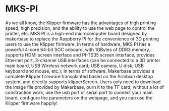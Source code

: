 # MKS-PI
As we all know, the Klipper firmware has the advantages of high printing speed, high precision, and the ability to use the web page to control the printer, etc. MKS PI is a high-end microcomputer board designed by makerbase to replace the Raspberry Pi for the convenience of 3D printing users to use the Klipper firmware. In terms of hardware, MKS PI has a powerful 4-core 64-bit SOC onboard, with 1GBytes of DDR3 memory, supports HDMI screen interface and PI-TS35 screen interface, provides Ethernet port, 3-channel USB interfaces (can be connected to a 3D printer main board, USB Wireless network card, USB camera, U disk, USB keyboard and mouse, etc.); In terms of software, Makerbase provides a complete Klipper firmware transplanted based on the Armbian desktop system, and directly supports klipperScreen. Users only need to download the image file provided by Makerbase, burn it to the TF card, without a lot of construction work, use the usb port or serial port to connect your main board, configure the parameters on the webpage, and you can use the Klipper firmware happily!
